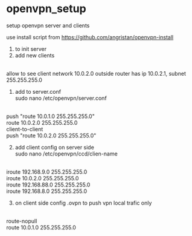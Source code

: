 # openvpn_setup
setup openvpn server and clients

use install script from 
https://github.com/angristan/openvpn-install
1. to init server
2. add new clients

<br />allow to see client network 10.0.2.0  outside router has ip 10.0.2.1, subnet 255.255.255.0

1. add to server.conf
<br />sudo nano /etc/openvpn/server.conf

<br />push "route 10.0.1.0 255.255.255.0"
<br />route 10.0.2.0 255.255.255.0
<br />client-to-client
<br />push "route 10.0.2.0 255.255.255.0"

2. add client config on server side
<br />sudo nano /etc/openvpn/ccd/clien-name

<br />iroute 192.168.9.0 255.255.255.0
<br />iroute 10.0.2.0 255.255.255.0
<br />iroute 192.168.88.0 255.255.255.0
<br />iroute 192.168.8.0 255.255.255.0

3. on client side config .ovpn to push vpn local trafic only

<br />route-nopull
<br />route 10.0.1.0 255.255.255.0
